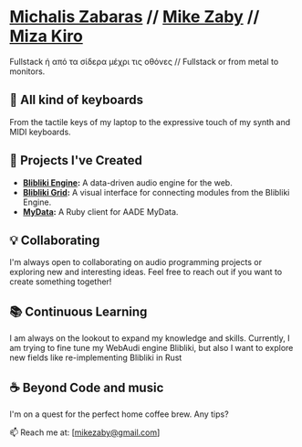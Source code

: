 # [Michalis Zabaras](https://www.linkedin.com/in/michalis-zabaras-97b5002b/) // [Mike Zaby](https://github.com/mikezaby) // [Miza Kiro](https://www.youtube.com/@mizakiro)
Fullstack ή από τα σίδερα μέχρι τις οθόνες // Fullstack or from metal to monitors.

## 🎹 All kind of keyboards
From the tactile keys of my laptop to the expressive touch of my synth and MIDI keyboards.

## 🚀 Projects I've Created
  - **[Blibliki Engine](https://github.com/blibliki-js/engine):** A data-driven audio engine for the web.
  - **[Blibliki Grid](https://github.com/blibliki-js/grid):** A visual interface for connecting modules from the Blibliki Engine.
  - **[MyData](https://github.com/mikezaby/my_data):** A Ruby client for AADE MyData.

## 💡 Collaborating
I'm always open to collaborating on audio programming projects or exploring new and interesting ideas. Feel free to reach out if you want to create something together!  

## 📚 Continuous Learning
I am always on the lookout to expand my knowledge and skills. Currently, I am trying to fine tune my WebAudi engine Blibliki, but also I want to explore new fields like re-implementing Blibliki in Rust

## ☕️ Beyond Code and music
I'm on a quest for the perfect home coffee brew. Any tips?

📫 Reach me at: [mikezaby@gmail.com]
